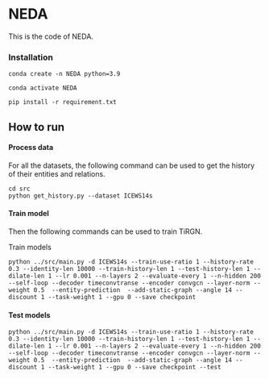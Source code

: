 # NEDA

This is the code of NEDA.


### Installation
```
conda create -n NEDA python=3.9

conda activate NEDA

pip install -r requirement.txt
```



## How to run

#### Process data

For all the datasets, the following command can be used to get the history of their entities and relations.
```
cd src
python get_history.py --dataset ICEWS14s
```


#### Train model

Then the following commands can be used to train TiRGN.

Train models

```
python ../src/main.py -d ICEWS14s --train-use-ratio 1 --history-rate 0.3 --identity-len 10000 --train-history-len 1 --test-history-len 1 --dilate-len 1 --lr 0.001 --n-layers 2 --evaluate-every 1 --n-hidden 200 --self-loop --decoder timeconvtranse --encoder convgcn --layer-norm --weight 0.5  --entity-prediction  --add-static-graph --angle 14 --discount 1 --task-weight 1 --gpu 0 --save checkpoint

```

#### Test models

```
python ../src/main.py -d ICEWS14s --train-use-ratio 1 --history-rate 0.3 --identity-len 10000 --train-history-len 1 --test-history-len 1 --dilate-len 1 --lr 0.001 --n-layers 2 --evaluate-every 1 --n-hidden 200 --self-loop --decoder timeconvtranse --encoder convgcn --layer-norm --weight 0.5  --entity-prediction  --add-static-graph --angle 14 --discount 1 --task-weight 1 --gpu 0 --save checkpoint --test 
```





